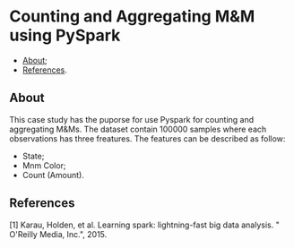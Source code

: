 # Counting and Aggregating M&M using PySpark

- [About](#about);
- [References](#references).


## About

This case study has the puporse for use Pyspark for counting and aggregating M&Ms. The dataset contain 100000 samples where each observations
has three freatures. The features can be described as follow:

- State;
- Mnm Color;
- Count (Amount).

## References

[1] Karau, Holden, et al. Learning spark: lightning-fast big data analysis. " O'Reilly Media, Inc.", 2015.
